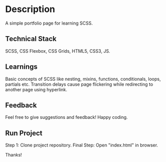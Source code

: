 # Description
A simple portfolio page for learning SCSS.

## Technical Stack
SCSS, CSS Flexbox, CSS Grids, HTML5, CSS3, JS.

## Learnings
Basic concepts of SCSS like nesting, mixins, functions, conditionals, loops, partials etc. 
Transition delays cause page flickering while redirecting to another page using hyperlink.

## Feedback
Feel free to give suggestions and feedback! Happy coding.

## Run Project
Step 1: Clone project repository.
Final Step: Open "index.html" in browser.

Thanks!
